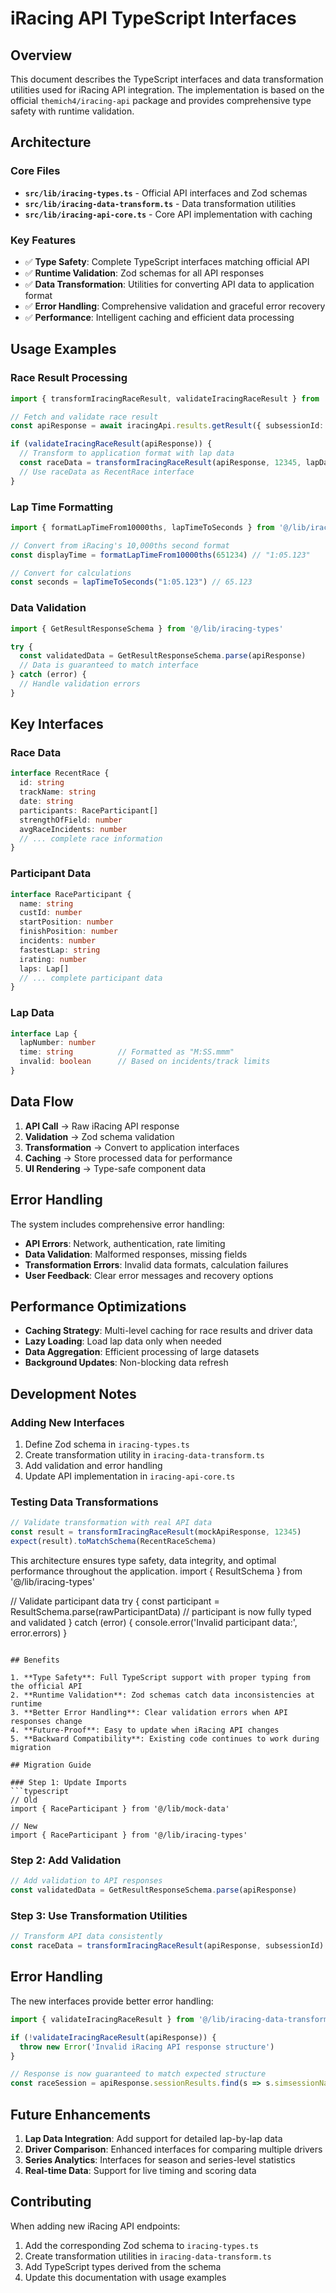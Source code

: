 # iRacing API TypeScript Interfaces

## Overview

This document describes the TypeScript interfaces and data transformation utilities used for iRacing API integration. The implementation is based on the official `themich4/iracing-api` package and provides comprehensive type safety with runtime validation.

## Architecture

### Core Files

- **`src/lib/iracing-types.ts`** - Official API interfaces and Zod schemas
- **`src/lib/iracing-data-transform.ts`** - Data transformation utilities
- **`src/lib/iracing-api-core.ts`** - Core API implementation with caching

### Key Features

- ✅ **Type Safety**: Complete TypeScript interfaces matching official API
- ✅ **Runtime Validation**: Zod schemas for all API responses
- ✅ **Data Transformation**: Utilities for converting API data to application format
- ✅ **Error Handling**: Comprehensive validation and graceful error recovery
- ✅ **Performance**: Intelligent caching and efficient data processing

## Usage Examples

### Race Result Processing

```typescript
import { transformIracingRaceResult, validateIracingRaceResult } from '@/lib/iracing-data-transform'

// Fetch and validate race result
const apiResponse = await iracingApi.results.getResult({ subsessionId: 12345 })

if (validateIracingRaceResult(apiResponse)) {
  // Transform to application format with lap data
  const raceData = transformIracingRaceResult(apiResponse, 12345, lapDataMap)
  // Use raceData as RecentRace interface
}
```

### Lap Time Formatting

```typescript
import { formatLapTimeFrom10000ths, lapTimeToSeconds } from '@/lib/iracing-data-transform'

// Convert from iRacing's 10,000ths second format
const displayTime = formatLapTimeFrom10000ths(651234) // "1:05.123"

// Convert for calculations
const seconds = lapTimeToSeconds("1:05.123") // 65.123
```

### Data Validation

```typescript
import { GetResultResponseSchema } from '@/lib/iracing-types'

try {
  const validatedData = GetResultResponseSchema.parse(apiResponse)
  // Data is guaranteed to match interface
} catch (error) {
  // Handle validation errors
}
```

## Key Interfaces

### Race Data
```typescript
interface RecentRace {
  id: string
  trackName: string
  date: string
  participants: RaceParticipant[]
  strengthOfField: number
  avgRaceIncidents: number
  // ... complete race information
}
```

### Participant Data
```typescript
interface RaceParticipant {
  name: string
  custId: number
  startPosition: number
  finishPosition: number
  incidents: number
  fastestLap: string
  irating: number
  laps: Lap[]
  // ... complete participant data
}
```

### Lap Data
```typescript
interface Lap {
  lapNumber: number
  time: string          // Formatted as "M:SS.mmm"
  invalid: boolean      // Based on incidents/track limits
}
```

## Data Flow

1. **API Call** → Raw iRacing API response
2. **Validation** → Zod schema validation
3. **Transformation** → Convert to application interfaces
4. **Caching** → Store processed data for performance
5. **UI Rendering** → Type-safe component data

## Error Handling

The system includes comprehensive error handling:

- **API Errors**: Network, authentication, rate limiting
- **Data Validation**: Malformed responses, missing fields
- **Transformation Errors**: Invalid data formats, calculation failures
- **User Feedback**: Clear error messages and recovery options

## Performance Optimizations

- **Caching Strategy**: Multi-level caching for race results and driver data
- **Lazy Loading**: Load lap data only when needed
- **Data Aggregation**: Efficient processing of large datasets
- **Background Updates**: Non-blocking data refresh

## Development Notes

### Adding New Interfaces

1. Define Zod schema in `iracing-types.ts`
2. Create transformation utility in `iracing-data-transform.ts`
3. Add validation and error handling
4. Update API implementation in `iracing-api-core.ts`

### Testing Data Transformations

```typescript
// Validate transformation with real API data
const result = transformIracingRaceResult(mockApiResponse, 12345)
expect(result).toMatchSchema(RecentRaceSchema)
```

This architecture ensures type safety, data integrity, and optimal performance throughout the application.
import { ResultSchema } from '@/lib/iracing-types'

// Validate participant data
try {
  const participant = ResultSchema.parse(rawParticipantData)
  // participant is now fully typed and validated
} catch (error) {
  console.error('Invalid participant data:', error.errors)
}
```

## Benefits

1. **Type Safety**: Full TypeScript support with proper typing from the official API
2. **Runtime Validation**: Zod schemas catch data inconsistencies at runtime
3. **Better Error Handling**: Clear validation errors when API responses change
4. **Future-Proof**: Easy to update when iRacing API changes
5. **Backward Compatibility**: Existing code continues to work during migration

## Migration Guide

### Step 1: Update Imports
```typescript
// Old
import { RaceParticipant } from '@/lib/mock-data'

// New
import { RaceParticipant } from '@/lib/iracing-types'
```

### Step 2: Add Validation
```typescript
// Add validation to API responses
const validatedData = GetResultResponseSchema.parse(apiResponse)
```

### Step 3: Use Transformation Utilities
```typescript
// Transform API data consistently
const raceData = transformIracingRaceResult(apiResponse, subsessionId)
```

## Error Handling

The new interfaces provide better error handling:

```typescript
import { validateIracingRaceResult } from '@/lib/iracing-data-transform'

if (!validateIracingRaceResult(apiResponse)) {
  throw new Error('Invalid iRacing API response structure')
}

// Response is now guaranteed to match expected structure
const raceSession = apiResponse.sessionResults.find(s => s.simsessionName.includes('RACE'))
```

## Future Enhancements

1. **Lap Data Integration**: Add support for detailed lap-by-lap data
2. **Driver Comparison**: Enhanced interfaces for comparing multiple drivers
3. **Series Analytics**: Interfaces for season and series-level statistics
4. **Real-time Data**: Support for live timing and scoring data

## Contributing

When adding new iRacing API endpoints:

1. Add the corresponding Zod schema to `iracing-types.ts`
2. Create transformation utilities in `iracing-data-transform.ts`
3. Add TypeScript types derived from the schema
4. Update this documentation with usage examples
